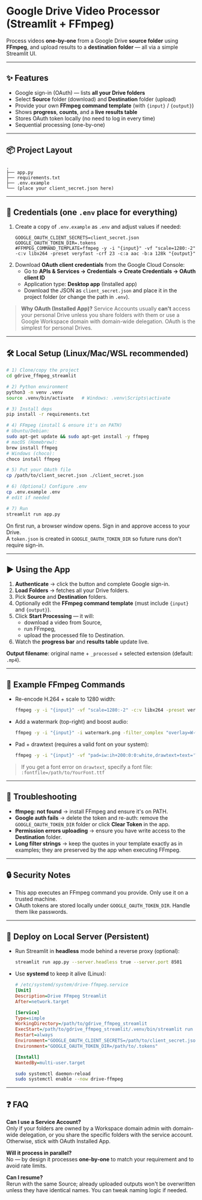 # Google Drive Video Processor (Streamlit + FFmpeg)

Process videos **one-by-one** from a Google Drive **source folder** using **FFmpeg**, and upload results to a **destination folder** — all via a simple Streamlit UI.

---

## ✨ Features
- Google sign-in (OAuth) — lists **all your Drive folders**
- Select **Source** folder (download) and **Destination** folder (upload)
- Provide your own **FFmpeg command template** (with `{input}` / `{output}`)
- Shows **progress**, **counts**, and a **live results table**
- Stores OAuth token locally (no need to log in every time)
- Sequential processing (one-by-one)

---

## 📦 Project Layout
```
.
├── app.py
├── requirements.txt
├── .env.example
└── (place your client_secret.json here)
```

---

## 🔐 Credentials (one `.env` place for everything)
1. Create a copy of `.env.example` as `.env` and adjust values if needed:
   ```env
   GOOGLE_OAUTH_CLIENT_SECRETS=client_secret.json
   GOOGLE_OAUTH_TOKEN_DIR=.tokens
   #FFMPEG_COMMAND_TEMPLATE=ffmpeg -y -i "{input}" -vf "scale=1280:-2" -c:v libx264 -preset veryfast -crf 23 -c:a aac -b:a 128k "{output}"
   ```
2. Download **OAuth client credentials** from the Google Cloud Console:
   - Go to **APIs & Services → Credentials → Create Credentials → OAuth client ID**
   - Application type: **Desktop app** (Installed app)
   - Download the JSON as `client_secret.json` and place it in the project folder (or change the path in `.env`).

> **Why OAuth (Installed App)?** Service Accounts usually **can't** access your personal Drive unless you share folders with them or use a Google Workspace domain with domain-wide delegation. OAuth is the simplest for personal Drives.

---

## 🛠️ Local Setup (Linux/Mac/WSL recommended)

```bash
# 1) Clone/copy the project
cd gdrive_ffmpeg_streamlit

# 2) Python environment
python3 -m venv .venv
source .venv/bin/activate   # Windows: .venv\Scripts\activate

# 3) Install deps
pip install -r requirements.txt

# 4) FFmpeg (install & ensure it's on PATH)
# Ubuntu/Debian:
sudo apt-get update && sudo apt-get install -y ffmpeg
# macOS (Homebrew):
brew install ffmpeg
# Windows (choco):
choco install ffmpeg

# 5) Put your OAuth file
cp /path/to/client_secret.json ./client_secret.json

# 6) (Optional) Configure .env
cp .env.example .env
# edit if needed

# 7) Run
streamlit run app.py
```

On first run, a browser window opens. Sign in and approve access to your Drive.  
A `token.json` is created in `GOOGLE_OAUTH_TOKEN_DIR` so future runs don't require sign-in.

---

## ▶️ Using the App
1. **Authenticate** → click the button and complete Google sign-in.
2. **Load Folders** → fetches all your Drive folders.
3. Pick **Source** and **Destination** folders.
4. Optionally edit the **FFmpeg command template** (must include `{input}` and `{output}`).
5. Click **Start Processing** — it will:
   - download a video from Source,
   - run FFmpeg,
   - upload the processed file to Destination.
6. Watch the **progress bar** and **results table** update live.

**Output filename**: original name + `_processed` + selected extension (default: `.mp4`).

---

## 🧪 Example FFmpeg Commands
- Re-encode H.264 + scale to 1280 width:
  ```bash
  ffmpeg -y -i "{input}" -vf "scale=1280:-2" -c:v libx264 -preset veryfast -crf 23 -c:a aac -b:a 128k "{output}"
  ```
- Add a watermark (top-right) and boost audio:
  ```bash
  ffmpeg -y -i "{input}" -i watermark.png -filter_complex "overlay=W-w-10:10" -af "volume=1.2" -c:v libx264 -crf 22 -c:a aac "{output}"
  ```
- Pad + drawtext (requires a valid font on your system):
  ```bash
  ffmpeg -y -i "{input}" -vf "pad=iw:ih+200:0:0:white,drawtext=text='Wood Whisperer':x=(w-text_w)/2:y=h-150:fontcolor=#A0522D:fontsize=48" -af "volume=1.2" "{output}"
  ```

> If you get a font error on `drawtext`, specify a font file: `:fontfile=/path/to/YourFont.ttf`

---

## 🧯 Troubleshooting
- **ffmpeg: not found** → install FFmpeg and ensure it's on PATH.
- **Google auth fails** → delete the token and re-auth: remove the `GOOGLE_OAUTH_TOKEN_DIR` folder or click **Clear Token** in the app.
- **Permission errors uploading** → ensure you have write access to the **Destination** folder.
- **Long filter strings** → keep the quotes in your template exactly as in examples; they are preserved by the app when executing FFmpeg.

---

## 🔒 Security Notes
- This app executes an FFmpeg command you provide. Only use it on a trusted machine.
- OAuth tokens are stored locally under `GOOGLE_OAUTH_TOKEN_DIR`. Handle them like passwords.

---

## 🚀 Deploy on Local Server (Persistent)
- Run Streamlit in **headless** mode behind a reverse proxy (optional):
  ```bash
  streamlit run app.py --server.headless true --server.port 8501
  ```
- Use **systemd** to keep it alive (Linux):
  ```ini
  # /etc/systemd/system/drive-ffmpeg.service
  [Unit]
  Description=Drive FFmpeg Streamlit
  After=network.target

  [Service]
  Type=simple
  WorkingDirectory=/path/to/gdrive_ffmpeg_streamlit
  ExecStart=/path/to/gdrive_ffmpeg_streamlit/.venv/bin/streamlit run app.py --server.port 8501 --server.headless true
  Restart=always
  Environment="GOOGLE_OAUTH_CLIENT_SECRETS=/path/to/client_secret.json"
  Environment="GOOGLE_OAUTH_TOKEN_DIR=/path/to/.tokens"

  [Install]
  WantedBy=multi-user.target
  ```
  ```bash
  sudo systemctl daemon-reload
  sudo systemctl enable --now drive-ffmpeg
  ```

---

## ❓ FAQ
**Can I use a Service Account?**  
Only if your folders are owned by a Workspace domain admin with domain-wide delegation, or you share the specific folders with the service account. Otherwise, stick with OAuth Installed App.

**Will it process in parallel?**  
No — by design it processes **one-by-one** to match your requirement and to avoid rate limits.

**Can I resume?**  
Rerun with the same Source; already uploaded outputs won't be overwritten unless they have identical names. You can tweak naming logic if needed.
